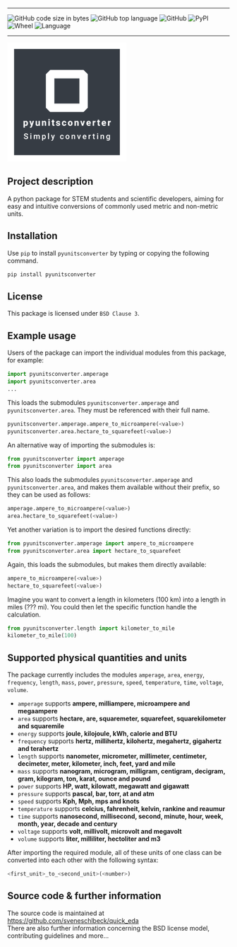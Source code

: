 *****
![GitHub code size in bytes](https://img.shields.io/github/languages/code-size/sveneschlbeck/pyunitsconverter)
![GitHub top language](https://img.shields.io/github/languages/top/sveneschlbeck/pyunitsconverter)
![GitHub](https://img.shields.io/github/license/sveneschlbeck/pyunitsconverter)
![PyPI](https://img.shields.io/pypi/v/pyunitsconverter)
![Wheel](https://img.shields.io/pypi/wheel/pyunitsconverter)
![Language](https://img.shields.io/pypi/implementation/pyunitsconverter)
*****

[![pyunitsconverter logo](logo.png)](https://pypi.org/project/pyunitsconverter/)

## Project description

A python package for STEM students and scientific developers, aiming for easy and intuitive conversions of commonly used metric and non-metric units.

## Installation

Use ``pip`` to install ``pyunitsconverter`` by typing or copying the following command.
```python
pip install pyunitsconverter
```

## License

This package is licensed under ``BSD Clause 3``.

## Example usage

Users of the package can import the individual modules from this package, for example:
```python
import pyunitsconverter.amperage
import pyunitsconverter.area
...
```

This loads the submodules ``pyunitsconverter.amperage`` and ``pyunitsconverter.area``.
They must be referenced with their full name.
```python
pyunitsconverter.amperage.ampere_to_microampere(<value>)
pyunitsconverter.area.hectare_to_squarefeet(<value>)
```

An alternative way of importing the submodules is:
```python
from pyunitsconverter import amperage
from pyunitsconverter import area
```

This also loads the submodules ``pyunitsconverter.amperage`` and ``pyunitsconverter.area``,
and makes them available without their prefix, so they can be used as follows:
```python
amperage.ampere_to_microampere(<value>)
area.hectare_to_squarefeet(<value>)
```

Yet another variation is to import the desired functions directly:
```python
from pyunitsconverter.amperage import ampere_to_microampere
from pyunitsconverter.area import hectare_to_squarefeet
```

Again, this loads the submodules, but makes them directly available:
```python
ampere_to_microampere(<value>)
hectare_to_squarefeet(<value>)
```

Imagine you want to convert a length in kilometers (100 km) into a length in miles (??? mi).
You could then let the specific function handle the calculation.
```python
from pyunitsconverter.length import kilometer_to_mile
kilometer_to_mile(100)
```

## Supported physical quantities and units

The package currently includes the modules ``amperage``, ``area``, ``energy``, ``frequency``, ``length``, ``mass``, ``power``, ``pressure``, ``speed``, ``temperature``, ``time``, ``voltage``, ``volume``.  

- ``amperage`` supports **ampere, milliampere, microampere and megaampere**
- ``area`` supports **hectare, are, squaremeter, squarefeet, squarekilometer and squaremile**
- ``energy`` supports **joule, kilojoule, kWh, calorie and BTU**
- ``frequency`` supports **hertz, millihertz, kilohertz, megahertz, gigahertz and terahertz**
- ``length`` supports **nanometer, micrometer, millimeter, centimeter, decimeter, meter, kilometer, inch, feet, yard and mile**
- ``mass`` supports **nanogram, microgram, milligram, centigram, decigram, gram, kilogram, ton, karat, ounce and pound**
- ``power`` supports **HP, watt, kilowatt, megawatt and gigawatt**
- ``pressure`` supports **pascal, bar, torr, at and atm**
- ``speed`` supports **Kph, Mph, mps and knots**
- ``temperature`` supports **celcius, fahrenheit, kelvin, rankine and reaumur**
- ``time`` supports **nanosecond, millisecond, second, minute, hour, week, month, year, decade and century**
- ``voltage`` supports **volt, millivolt, microvolt and megavolt**
- ``volume`` supports **liter, milliliter, hectoliter and m3**

After importing the required module, all of these units of one class can be converted into each other with the following syntax:
```python
<first_unit>_to_<second_unit>(<number>)
```

## Source code & further information

The source code is maintained at https://github.com/sveneschlbeck/quick_eda  
There are also further information concerning the BSD license model, contributing guidelines and more...
